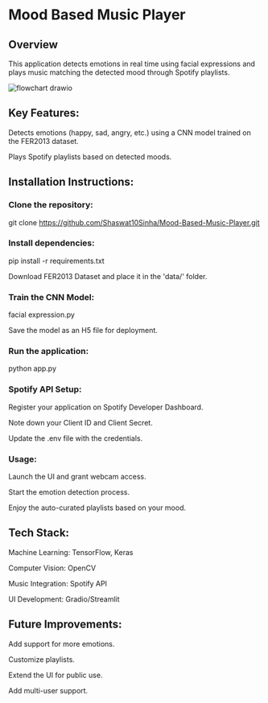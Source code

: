# Mood Based Music Player

## Overview
This application detects emotions in real time using facial expressions and plays music matching the detected mood through Spotify playlists.





![flowchart drawio](https://github.com/user-attachments/assets/a0217c0f-183c-49e8-bdf1-d2eb2be25518)

## Key Features:

Detects emotions (happy, sad, angry, etc.) using a CNN model trained on the FER2013 dataset.

Plays Spotify playlists based on detected moods.


## Installation Instructions:

### Clone the repository:

git clone https://github.com/Shaswat10Sinha/Mood-Based-Music-Player.git

### Install dependencies:

pip install -r requirements.txt

Download FER2013 Dataset and place it in the 'data/' folder.

### Train the CNN Model:

facial expression.py

Save the model as an H5 file for deployment.

### Run the application:

python app.py

### Spotify API Setup:

Register your application on Spotify Developer Dashboard.

Note down your Client ID and Client Secret.

Update the .env file with the credentials.

### Usage:

Launch the UI and grant webcam access.

Start the emotion detection process.

Enjoy the auto-curated playlists based on your mood.

## Tech Stack:

Machine Learning: TensorFlow, Keras

Computer Vision: OpenCV

Music Integration: Spotify API

UI Development: Gradio/Streamlit

## Future Improvements:

Add support for more emotions.

Customize playlists.

Extend the UI for public use.

Add multi-user support.
